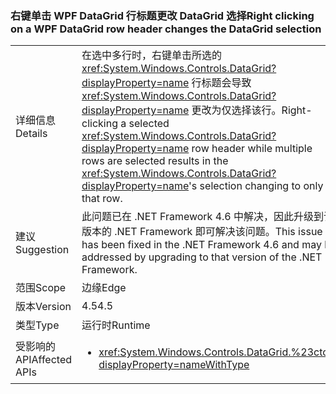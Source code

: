 ### <a name="right-clicking-on-a-wpf-datagrid-row-header-changes-the-datagrid-selection"></a><span data-ttu-id="b37c4-101">右键单击 WPF DataGrid 行标题更改 DataGrid 选择</span><span class="sxs-lookup"><span data-stu-id="b37c4-101">Right clicking on a WPF DataGrid row header changes the DataGrid selection</span></span>

|   |   |
|---|---|
|<span data-ttu-id="b37c4-102">详细信息</span><span class="sxs-lookup"><span data-stu-id="b37c4-102">Details</span></span>|<span data-ttu-id="b37c4-103">在选中多行时，右键单击所选的 <xref:System.Windows.Controls.DataGrid?displayProperty=name> 行标题会导致 <xref:System.Windows.Controls.DataGrid?displayProperty=name> 更改为仅选择该行。</span><span class="sxs-lookup"><span data-stu-id="b37c4-103">Right-clicking a selected <xref:System.Windows.Controls.DataGrid?displayProperty=name> row header while multiple rows are selected results in the <xref:System.Windows.Controls.DataGrid?displayProperty=name>'s selection changing to only that row.</span></span>|
|<span data-ttu-id="b37c4-104">建议</span><span class="sxs-lookup"><span data-stu-id="b37c4-104">Suggestion</span></span>|<span data-ttu-id="b37c4-105">此问题已在 .NET Framework 4.6 中解决，因此升级到该版本的 .NET Framework 即可解决该问题。</span><span class="sxs-lookup"><span data-stu-id="b37c4-105">This issue has been fixed in the .NET Framework 4.6 and may be addressed by upgrading to that version of the .NET Framework.</span></span>|
|<span data-ttu-id="b37c4-106">范围</span><span class="sxs-lookup"><span data-stu-id="b37c4-106">Scope</span></span>|<span data-ttu-id="b37c4-107">边缘</span><span class="sxs-lookup"><span data-stu-id="b37c4-107">Edge</span></span>|
|<span data-ttu-id="b37c4-108">版本</span><span class="sxs-lookup"><span data-stu-id="b37c4-108">Version</span></span>|<span data-ttu-id="b37c4-109">4.5</span><span class="sxs-lookup"><span data-stu-id="b37c4-109">4.5</span></span>|
|<span data-ttu-id="b37c4-110">类型</span><span class="sxs-lookup"><span data-stu-id="b37c4-110">Type</span></span>|<span data-ttu-id="b37c4-111">运行时</span><span class="sxs-lookup"><span data-stu-id="b37c4-111">Runtime</span></span>|
|<span data-ttu-id="b37c4-112">受影响的 API</span><span class="sxs-lookup"><span data-stu-id="b37c4-112">Affected APIs</span></span>|<ul><li><xref:System.Windows.Controls.DataGrid.%23ctor?displayProperty=nameWithType></li></ul>|

